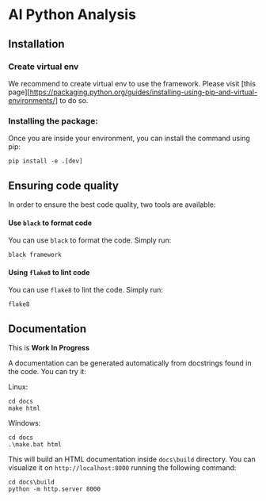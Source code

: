 # AI Python Analysis

## Installation

### Create virtual env

We recommend to create virtual env to use the framework. Please visit [this page][https://packaging.python.org/guides/installing-using-pip-and-virtual-environments/] to do so.

### Installing the package:

Once you are inside your environment, you can install the command using pip:

```
pip install -e .[dev]
```


## Ensuring code quality

In order to ensure the best code quality, two tools are available:

#### Use `black` to format code

You can use `black` to format the code. Simply run:

```
black framework
```

####  Using `flake8` to lint code

You can use `flake8` to lint the code. Simply run:

```
flake8
```

## Documentation

This is **Work In Progress**


A documentation can be generated automatically from docstrings found in the code.
You can try it:

Linux:
```
cd docs
make html
```

Windows:
```
cd docs
.\make.bat html
```

This will build an HTML documentation inside `docs\build` directory.
You can visualize it on `http://localhost:8000` running the following command:

```
cd docs\build
python -m http.server 8000
```